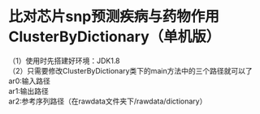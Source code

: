 比对芯片snp预测疾病与药物作用ClusterByDictionary（单机版）
===
（1）使用时先搭建好环境：JDK1.8<br>
（2）只需要修改ClusterByDictionary类下的main方法中的三个路径就可以了<br>
          ar0:输入路径<br>
		  ar1:输出路径<br>
		  ar2:参考序列路径（在rawdata文件夹下/rawdata/dictionary）<br>